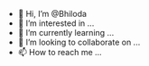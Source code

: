 - 👋 Hi, I’m @Bhiloda
- 👀 I’m interested in ...
- 🌱 I’m currently learning ...
- 💞️ I’m looking to collaborate on ...
- 📫 How to reach me ...

<!---
Bhiloda/Bhiloda is a ✨ special ✨ repository because its `README.md` (this file) appears on your GitHub profile.
You can click the Preview link to take a look at your changes.
--->
